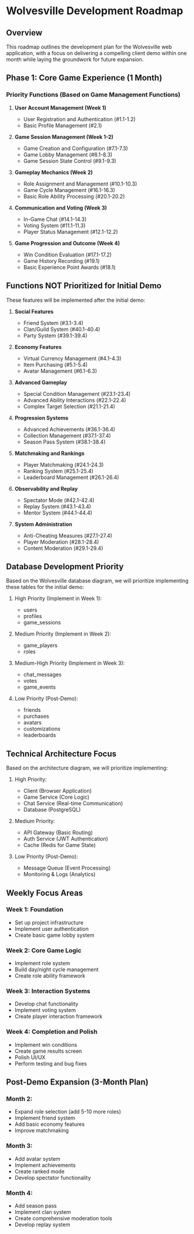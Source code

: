 # Wolvesville Development Roadmap

## Overview

This roadmap outlines the development plan for the Wolvesville web application, with a focus on delivering a compelling client demo within one month while laying the groundwork for future expansion.

## Phase 1: Core Game Experience (1 Month)

### Priority Functions (Based on Game Management Functions)

1. **User Account Management (Week 1)**

   - User Registration and Authentication (#1.1-1.2)
   - Basic Profile Management (#2.1)

2. **Game Session Management (Week 1-2)**

   - Game Creation and Configuration (#7.1-7.3)
   - Game Lobby Management (#8.1-8.3)
   - Game Session State Control (#9.1-9.3)

3. **Gameplay Mechanics (Week 2)**

   - Role Assignment and Management (#10.1-10.3)
   - Game Cycle Management (#16.1-16.3)
   - Basic Role Ability Processing (#20.1-20.2)

4. **Communication and Voting (Week 3)**

   - In-Game Chat (#14.1-14.3)
   - Voting System (#11.1-11.3)
   - Player Status Management (#12.1-12.2)

5. **Game Progression and Outcome (Week 4)**
   - Win Condition Evaluation (#17.1-17.2)
   - Game History Recording (#19.1)
   - Basic Experience Point Awards (#18.1)

## Functions NOT Prioritized for Initial Demo

These features will be implemented after the initial demo:

1. **Social Features**

   - Friend System (#3.1-3.4)
   - Clan/Guild System (#40.1-40.4)
   - Party System (#39.1-39.4)

2. **Economy Features**

   - Virtual Currency Management (#4.1-4.3)
   - Item Purchasing (#5.1-5.4)
   - Avatar Management (#6.1-6.3)

3. **Advanced Gameplay**

   - Special Condition Management (#23.1-23.4)
   - Advanced Ability Interactions (#22.1-22.4)
   - Complex Target Selection (#21.1-21.4)

4. **Progression Systems**

   - Advanced Achievements (#36.1-36.4)
   - Collection Management (#37.1-37.4)
   - Season Pass System (#38.1-38.4)

5. **Matchmaking and Rankings**

   - Player Matchmaking (#24.1-24.3)
   - Ranking System (#25.1-25.4)
   - Leaderboard Management (#26.1-26.4)

6. **Observability and Replay**

   - Spectator Mode (#42.1-42.4)
   - Replay System (#43.1-43.4)
   - Mentor System (#44.1-44.4)

7. **System Administration**
   - Anti-Cheating Measures (#27.1-27.4)
   - Player Moderation (#28.1-28.4)
   - Content Moderation (#29.1-29.4)

## Database Development Priority

Based on the Wolvesville database diagram, we will prioritize implementing these tables for the initial demo:

1. High Priority (Implement in Week 1):

   - users
   - profiles
   - game_sessions

2. Medium Priority (Implement in Week 2):

   - game_players
   - roles

3. Medium-High Priority (Implement in Week 3):

   - chat_messages
   - votes
   - game_events

4. Low Priority (Post-Demo):
   - friends
   - purchases
   - avatars
   - customizations
   - leaderboards

## Technical Architecture Focus

Based on the architecture diagram, we will prioritize implementing:

1. High Priority:

   - Client (Browser Application)
   - Game Service (Core Logic)
   - Chat Service (Real-time Communication)
   - Database (PostgreSQL)

2. Medium Priority:

   - API Gateway (Basic Routing)
   - Auth Service (JWT Authentication)
   - Cache (Redis for Game State)

3. Low Priority (Post-Demo):
   - Message Queue (Event Processing)
   - Monitoring & Logs (Analytics)

## Weekly Focus Areas

### Week 1: Foundation

- Set up project infrastructure
- Implement user authentication
- Create basic game lobby system

### Week 2: Core Game Logic

- Implement role system
- Build day/night cycle management
- Create role ability framework

### Week 3: Interaction Systems

- Develop chat functionality
- Implement voting system
- Create player interaction framework

### Week 4: Completion and Polish

- Implement win conditions
- Create game results screen
- Polish UI/UX
- Perform testing and bug fixes

## Post-Demo Expansion (3-Month Plan)

### Month 2:

- Expand role selection (add 5-10 more roles)
- Implement friend system
- Add basic economy features
- Improve matchmaking

### Month 3:

- Add avatar system
- Implement achievements
- Create ranked mode
- Develop spectator functionality

### Month 4:

- Add season pass
- Implement clan system
- Create comprehensive moderation tools
- Develop replay system
